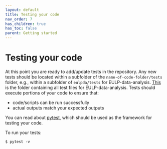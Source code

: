 ```yaml
---
layout: default
title: Testing your code
nav_order: 7
has_children: true
has_toc: false
parent: Getting started
---
```


# Testing your code

At this point you are ready to add/update tests in the repository. Any new tests should be located within a subfolder of the `name-of-code-folder/tests` folder, e.g., within a subfolder of `eulpda/tests` for EULP-data-analysis. [This](https://github.com/NREL/EULP-data-analysis/tree/master/eulpda/tests) is the folder containing all test files for EULP-data-analysis. Tests should execute portions of your code to ensure that:
* code/scripts can be run successfully
* actual outputs match your expected outputs

You can read about [pytest](https://docs.pytest.org/en/latest/), which should be used as the framework for testing your code. 

To run your tests:
```
$ pytest -v
```
